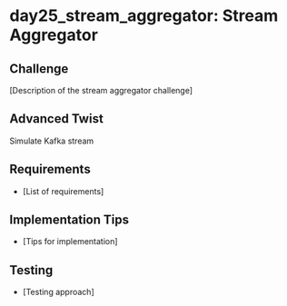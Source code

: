 # day25_stream_aggregator: Stream Aggregator

## Challenge
[Description of the stream aggregator challenge]

## Advanced Twist
Simulate Kafka stream

## Requirements
- [List of requirements]

## Implementation Tips
- [Tips for implementation]

## Testing
- [Testing approach]
